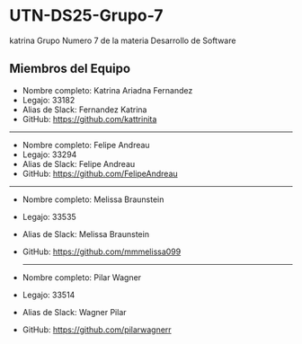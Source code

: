 # UTN-DS25-Grupo-7
katrina
Grupo Numero 7 de la materia Desarrollo de Software

## Miembros del Equipo 
- Nombre completo: Katrina Ariadna Fernandez
- Legajo: 33182  
- Alias de Slack: Fernandez Katrina
- GitHub: https://github.com/kattrinita <br>
-------------------------------------------------
- Nombre completo: Felipe Andreau
- Legajo: 33294  
- Alias de Slack: Felipe Andreau
- GitHub: https://github.com/FelipeAndreau

-------------------------------------------------
- Nombre completo: Melissa Braunstein
- Legajo: 33535
- Alias de Slack: Melissa Braunstein
- GitHub: https://github.com/mmmelissa099

  -----------------------------------------------

- Nombre completo: Pilar Wagner
- Legajo: 33514
- Alias de Slack: Wagner Pilar
- GitHub: https://github.com/pilarwagnerr
